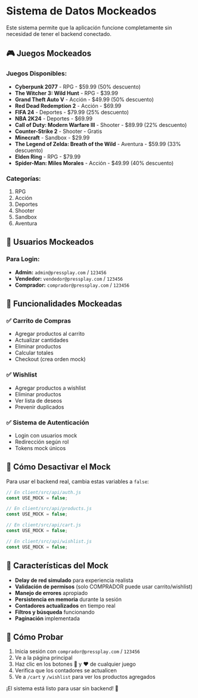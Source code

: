 # Sistema de Datos Mockeados

Este sistema permite que la aplicación funcione completamente sin necesidad de tener el backend conectado.

## 🎮 Juegos Mockeados

### Juegos Disponibles:
- **Cyberpunk 2077** - RPG - $59.99 (50% descuento)
- **The Witcher 3: Wild Hunt** - RPG - $39.99
- **Grand Theft Auto V** - Acción - $49.99 (50% descuento)
- **Red Dead Redemption 2** - Acción - $69.99
- **FIFA 24** - Deportes - $79.99 (25% descuento)
- **NBA 2K24** - Deportes - $69.99
- **Call of Duty: Modern Warfare III** - Shooter - $89.99 (22% descuento)
- **Counter-Strike 2** - Shooter - Gratis
- **Minecraft** - Sandbox - $29.99
- **The Legend of Zelda: Breath of the Wild** - Aventura - $59.99 (33% descuento)
- **Elden Ring** - RPG - $79.99
- **Spider-Man: Miles Morales** - Acción - $49.99 (40% descuento)

### Categorías:
1. RPG
2. Acción
3. Deportes
4. Shooter
5. Sandbox
6. Aventura

## 👥 Usuarios Mockeados

### Para Login:
- **Admin:** `admin@pressplay.com` / `123456`
- **Vendedor:** `vendedor@pressplay.com` / `123456`
- **Comprador:** `comprador@pressplay.com` / `123456`

## 🛒 Funcionalidades Mockeadas

### ✅ Carrito de Compras
- Agregar productos al carrito
- Actualizar cantidades
- Eliminar productos
- Calcular totales
- Checkout (crea orden mock)

### ✅ Wishlist
- Agregar productos a wishlist
- Eliminar productos
- Ver lista de deseos
- Prevenir duplicados

### ✅ Sistema de Autenticación
- Login con usuarios mock
- Redirección según rol
- Tokens mock únicos

## 🔧 Cómo Desactivar el Mock

Para usar el backend real, cambia estas variables a `false`:

```javascript
// En client/src/api/auth.js
const USE_MOCK = false;

// En client/src/api/products.js
const USE_MOCK = false;

// En client/src/api/cart.js
const USE_MOCK = false;

// En client/src/api/wishlist.js
const USE_MOCK = false;
```

## 🎯 Características del Mock

- **Delay de red simulado** para experiencia realista
- **Validación de permisos** (solo COMPRADOR puede usar carrito/wishlist)
- **Manejo de errores** apropiado
- **Persistencia en memoria** durante la sesión
- **Contadores actualizados** en tiempo real
- **Filtros y búsqueda** funcionando
- **Paginación** implementada

## 🚀 Cómo Probar

1. Inicia sesión con `comprador@pressplay.com` / `123456`
2. Ve a la página principal
3. Haz clic en los botones 🛒 y ♥ de cualquier juego
4. Verifica que los contadores se actualicen
5. Ve a `/cart` y `/wishlist` para ver los productos agregados

¡El sistema está listo para usar sin backend! 🎉
